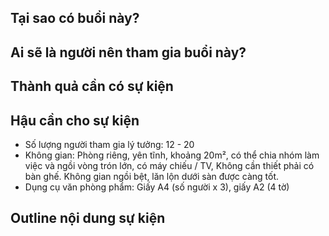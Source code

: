 ## Tại sao có buổi này?
## Ai sẽ là người nên tham gia buổi này?
## Thành quả cần có sự kiện
## Hậu cần cho sự kiện
- Số lượng người tham gia lý tưởng: 12 - 20
- Không gian: Phòng riêng, yên tĩnh, khoảng 20m², có thể chia nhóm làm việc và ngồi vòng trón lớn, có máy chiếu / TV, Không cần thiết phải có bàn ghế. Không gian ngồi bệt, lăn lộn dưới sàn được càng tốt.
- Dụng cụ văn phòng phẩm: Giấy A4 (số người x 3), giấy A2 (4 tờ)

## Outline nội dung sự kiện
